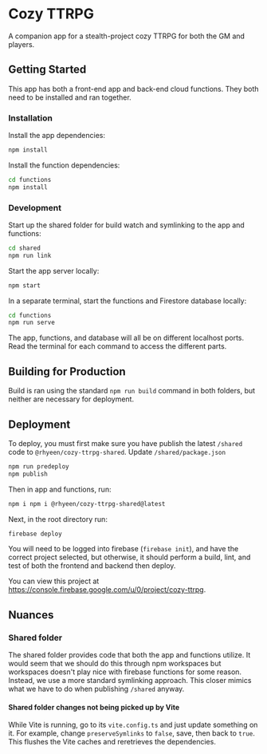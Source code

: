 # Cozy TTRPG

A companion app for a stealth-project cozy TTRPG for both the GM and players.

## Getting Started

This app has both a front-end app and back-end cloud functions. They both need to be installed
and ran together.

### Installation

Install the app dependencies:

```bash
npm install
```

Install the function dependencies:

```bash
cd functions
npm install
```

### Development

Start up the shared folder for build watch and symlinking to the app and functions:

```bash
cd shared
npm run link
```

Start the app server locally:

```bash
npm start
```

In a separate terminal, start the functions and Firestore database locally:

```bash
cd functions
npm run serve
```

The app, functions, and database will all be on different localhost ports.
Read the terminal for each command to access the different parts.

## Building for Production

Build is ran using the standard `npm run build` command in both folders, but
neither are necessary for deployment.

## Deployment

To deploy, you must first make sure you have publish the latest `/shared`
code to `@rhyeen/cozy-ttrpg-shared`. Update `/shared/package.json`

```bash
npm run predeploy
npm publish
```

Then in app and functions, run:

```bash
npm i npm i @rhyeen/cozy-ttrpg-shared@latest
```

Next, in the root directory run:

```bash
firebase deploy
```

You will need to be logged into firebase (`firebase init`), and have the correct
project selected, but otherwise, it should perform a build, lint, and test of both
the frontend and backend then deploy.

You can view this project at https://console.firebase.google.com/u/0/project/cozy-ttrpg.

## Nuances

### Shared folder

The shared folder provides code that both the app and functions
utilize. It would seem that we should do this through npm workspaces
but workspaces doesn't play nice with firebase functions for some
reason. Instead, we use a more standard symlinking approach.
This closer mimics what we have to do when publishing `/shared` anyway.

#### Shared folder changes not being picked up by Vite

While Vite is running, go to its `vite.config.ts` and just update something on it. For example, change `preserveSymlinks` to `false`, save, then back to `true`. This flushes the Vite caches and reretrieves the dependencies.
